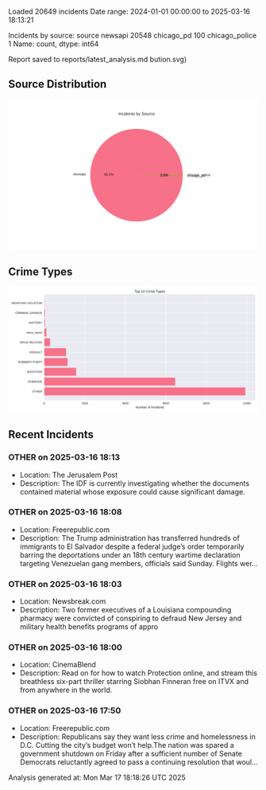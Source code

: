 
Loaded 20649 incidents
Date range: 2024-01-01 00:00:00 to 2025-03-16 18:13:21

Incidents by source:
source
newsapi           20548
chicago_pd          100
chicago_police        1
Name: count, dtype: int64

Report saved to reports/latest_analysis.md
bution.svg)

## Source Distribution
![Source Distribution](images/source_distribution.svg)

## Crime Types
![Crime Types](images/crime_types.svg)

## Recent Incidents

### OTHER on 2025-03-16 18:13
- Location: The Jerusalem Post
- Description: The IDF is currently investigating whether the documents contained material whose exposure could cause significant damage.


### OTHER on 2025-03-16 18:08
- Location: Freerepublic.com
- Description: The Trump administration has transferred hundreds of immigrants to El Salvador despite a federal judge’s order temporarily barring the deportations under an 18th century wartime declaration targeting Venezuelan gang members, officials said Sunday. Flights wer…


### OTHER on 2025-03-16 18:03
- Location: Newsbreak.com
- Description: Two former executives of a Louisiana compounding pharmacy were convicted of conspiring to defraud New Jersey and military health benefits programs of appro


### OTHER on 2025-03-16 18:00
- Location: CinemaBlend
- Description: Read on for how to watch Protection online, and stream this breathless six-part thriller starring Siobhan Finneran free on ITVX and from anywhere in the world.


### OTHER on 2025-03-16 17:50
- Location: Freerepublic.com
- Description: Republicans say they want less crime and homelessness in D.C. Cutting the city’s budget won’t help.The nation was spared a government shutdown on Friday after a sufficient number of Senate Democrats reluctantly agreed to pass a continuing resolution that woul…

Analysis generated at: Mon Mar 17 18:18:26 UTC 2025
